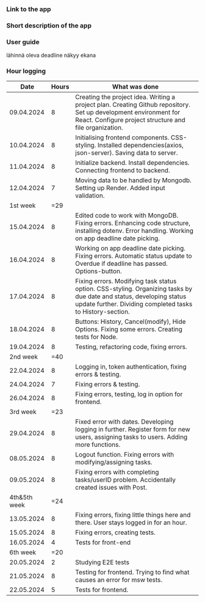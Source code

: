 ### Link to the app

### Short description of the app

### User guide
lähinnä oleva deadline näkyy ekana

### Hour logging 
| Date | Hours | What was done |
|----------|----------|----------|
| 09.04.2024 | 8 | Creating the project idea. Writing a project plan. Creating Github repository. Set up development environment for React. Configure project structure and file organization.|
| 10.04.2024 | 8 | Initialising frontend components. CSS-styling. Installed dependencies(axios, json-server). Saving data to server. |
| 11.04.2024 | 8 | Initialize backend. Install dependencies. Connecting frontend to backend. |
| 12.04.2024 | 7 | Moving data to be handled by Mongodb. Setting up Render. Added input validation. |
| 1st week | =29 |  |
| 15.04.2024 | 8 | Edited code to work with MongoDB. Fixing errors. Enhancing code structure, installing dotenv. Error handling. Working on app deadline date picking.|
| 16.04.2024 | 8 | Working on app deadline date picking. Fixing errors. Automatic status update to Overdue if deadline has passed. Options-button. |
| 17.04.2024 | 8 | Fixing errors. Modifying task status option. CSS-styling. Organizing tasks by due date and status, developing status update further. Dividing completed tasks to History-section. |
| 18.04.2024 | 8 | Buttons: History, Cancel(modify), Hide Options. Fixing some errors. Creating tests for Node. |
| 19.04.2024 | 8 | Testing, refactoring code, fixing errors. |
| 2nd week | =40 |  |
| 22.04.2024 | 8 | Logging in, token authentication, fixing errors & testing. |
| 24.04.2024 | 7 | Fixing errors & testing. |
| 26.04.2024 | 8 | Fixing errors, testing, log in option for frontend. |
| 3rd week | =23 |  |
| 29.04.2024 | 8 | Fixed error with dates. Developing logging in further. Register form for new users, assigning tasks to users. Adding more functions. |
| 08.05.2024 | 8 | Logout function. Fixing errors with modifying/assigning tasks. |
| 09.05.2024 | 8 | Fixing errors with completing tasks/userID problem. Accidentally created issues with Post. |
| 4th&5th week | =24 |  |
| 13.05.2024 | 8 | Fixing errors, fixing little things here and there. User stays logged in for an hour. |
| 15.05.2024 | 8 | Fixing errors, creating tests. |
| 16.05.2024 | 4 | Tests for front-end |
| 6th week | =20 |  |
| 20.05.2024 | 2 | Studying E2E tests |
| 21.05.2024 | 8 | Testing for frontend. Trying to find what causes an error for msw tests. |
| 22.05.2024 | 5 | Tests for frontend. |

